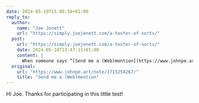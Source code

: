 ```yaml
---
date: 2024-05-10T15:08:58+01:00
reply_to:
  author:
    name: "Joe Jonett"
    url: "https://simply.joejenett.com/a-tester-of-sorts/"
  post:
    url: "https://simply.joejenett.com/a-tester-of-sorts/"
    date: 2024-05-10T13:47:11+01:00
    content: |
      When someone says “[Send me a (Web)mention](https://www.johnpe.art/note/1715258267/),” I like to oblige. I guess it’s my inner urge to test and help others test that’s driving this puppy. So, hi John.
  original:
    url: "https://www.johnpe.art/note/1715258267/"
    title: "Send me a (Web)mention"
---
```


Hi Joe. Thanks for participating in this little test!

